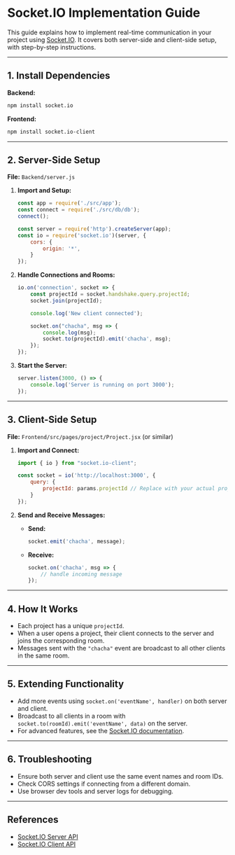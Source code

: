 # Socket.IO Implementation Guide

This guide explains how to implement real-time communication in your project using [Socket.IO](https://socket.io/). It covers both server-side and client-side setup, with step-by-step instructions.

---

## 1. Install Dependencies

**Backend:**
```sh
npm install socket.io
```

**Frontend:**
```sh
npm install socket.io-client
```

---

## 2. Server-Side Setup

**File:** `Backend/server.js`

1. **Import and Setup:**
    ```js
    const app = require('./src/app');
    const connect = require('./src/db/db');
    connect();

    const server = require('http').createServer(app);
    const io = require('socket.io')(server, {
        cors: {
            origin: '*',
        }
    });
    ```

2. **Handle Connections and Rooms:**
    ```js
    io.on('connection', socket => {
        const projectId = socket.handshake.query.projectId;
        socket.join(projectId);

        console.log('New client connected');

        socket.on("chacha", msg => {
            console.log(msg);
            socket.to(projectId).emit('chacha', msg);
        });
    });
    ```

3. **Start the Server:**
    ```js
    server.listen(3000, () => {
        console.log('Server is running on port 3000');
    });
    ```

---

## 3. Client-Side Setup

**File:** `Frontend/src/pages/project/Project.jsx` (or similar)

1. **Import and Connect:**
    ```js
    import { io } from "socket.io-client";

    const socket = io('http://localhost:3000', {
        query: {
            projectId: params.projectId // Replace with your actual project ID variable
        }
    });
    ```

2. **Send and Receive Messages:**
    - **Send:**
        ```js
        socket.emit('chacha', message);
        ```
    - **Receive:**
        ```js
        socket.on('chacha', msg => {
            // handle incoming message
        });
        ```

---

## 4. How It Works

- Each project has a unique `projectId`.
- When a user opens a project, their client connects to the server and joins the corresponding room.
- Messages sent with the `"chacha"` event are broadcast to all other clients in the same room.

---

## 5. Extending Functionality

- Add more events using `socket.on('eventName', handler)` on both server and client.
- Broadcast to all clients in a room with `socket.to(roomId).emit('eventName', data)` on the server.
- For advanced features, see the [Socket.IO documentation](https://socket.io/docs/).

---

## 6. Troubleshooting

- Ensure both server and client use the same event names and room IDs.
- Check CORS settings if connecting from a different domain.
- Use browser dev tools and server logs for debugging.

---

## References

- [Socket.IO Server API](https://socket.io/docs/v4/server-api/)
- [Socket.IO Client API](https://socket.io/docs/v4/client-api/)

